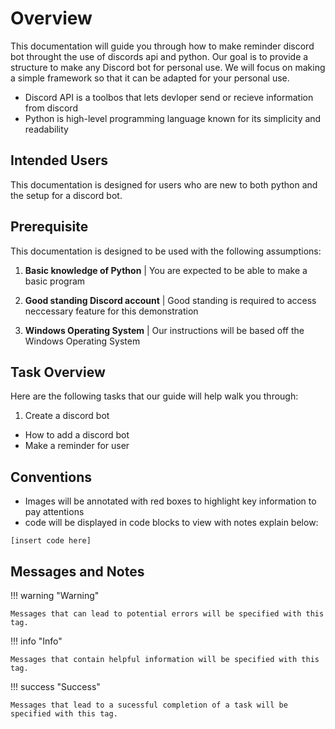 # Overview

This documentation will guide you through how to make reminder discord bot throught the use of discords api and python. Our goal is to provide a structure to make any Discord bot for personal use. We will focus on making a simple framework so that it can be adapted for your personal use.

- Discord API is a toolbos that lets devloper send or recieve information from discord
- Python is high-level programming language known for its simplicity and readability

## Intended Users

This documentation is designed for users who are new to both python and the setup for a discord bot.

## Prerequisite

This documentation is designed to be used with the following assumptions:

1.  **Basic knowledge of Python** | You are expected to be able to make a basic program

2.  **Good standing Discord account** | Good standing is required to access neccessary feature for this demonstration

3.  **Windows Operating System** | Our instructions will be based off the Windows Operating System

## Task Overview

Here are the following tasks that our guide will help walk you through:

1. Create a discord bot

- How to add a discord bot
- Make a reminder for user

## Conventions

- Images will be annotated with red boxes to highlight key information to pay attentions
- code will be displayed in code blocks to view with notes explain
  below:

```
[insert code here]
```

## Messages and Notes

!!! warning "Warning"

    Messages that can lead to potential errors will be specified with this tag.

!!! info "Info"

    Messages that contain helpful information will be specified with this tag.

!!! success "Success"

    Messages that lead to a sucessful completion of a task will be specified with this tag.
